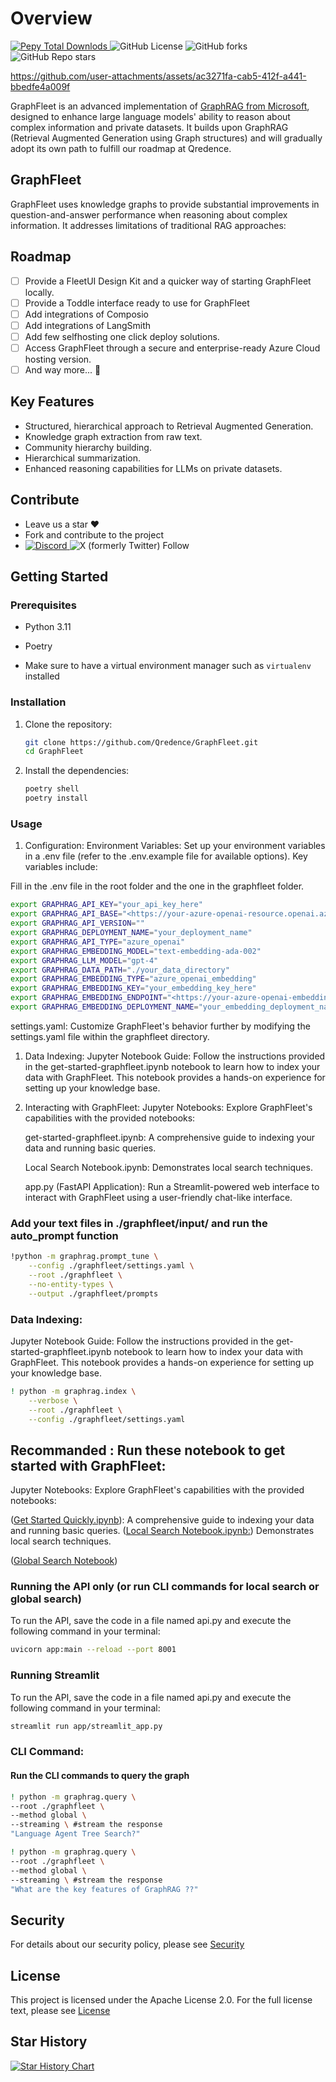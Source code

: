 # Overview

<div align="left">
<a href="https://pypi.org/project/graphfleet/">
   <img alt="Pepy Total Downlods" src="https://img.shields.io/pepy/dt/graphfleet">
   </a>
   <img alt="GitHub License" src="https://img.shields.io/github/license/qredence/graphfleet">
   <img alt="GitHub forks" src="https://img.shields.io/github/forks/qredence/graphfleet">
   <img alt="GitHub Repo stars" src="https://img.shields.io/github/stars/qredence/graphfleet">

</div>


https://github.com/user-attachments/assets/ac3271fa-cab5-412f-a441-bbedfe4a009f



GraphFleet is an advanced implementation of [GraphRAG from Microsoft](https://github.com/microsoft/graphrag), designed to enhance large language models' ability to reason about complex information and private datasets. It builds upon GraphRAG (Retrieval Augmented Generation using Graph structures) and will gradually adopt its own path to fulfill our roadmap at Qredence.

## GraphFleet

GraphFleet uses knowledge graphs to provide substantial improvements in question-and-answer performance when reasoning about complex information. It addresses limitations of traditional RAG approaches:

## Roadmap

- [ ] Provide a FleetUI Design Kit and a quicker way of starting GraphFleet locally.
- [ ] Provide a Toddle interface ready to use for GraphFleet
- [ ] Add integrations of Composio
- [ ] Add integrations of LangSmith
- [ ] Add few selfhosting  one click deploy solutions.
- [ ] Access GraphFleet through a secure and enterprise-ready Azure Cloud hosting version.
- [ ] And way more... 👀

## Key Features

- Structured, hierarchical approach to Retrieval Augmented Generation.
- Knowledge graph extraction from raw text.
- Community hierarchy building.
- Hierarchical summarization.
- Enhanced reasoning capabilities for LLMs on private datasets.

## Contribute

- Leave us a star ♥
- Fork and contribute to the project
- <a href="https://discord.gg/BD8MPgzEJc">
    <img alt="Discord" src="https://img.shields.io/discord/1053300403149733969?style=for-the-badge&logo=discord">
   </a>
   <img alt="X (formerly Twitter) Follow" src="https://img.shields.io/twitter/follow/agenticfleet?style=for-the-badge&logo=x&logoColor=white&labelColor=blue&link=https%3A%2F%2Fx.com%2Fagenticfleet">

## Getting Started

### Prerequisites

- Python 3.11

- Poetry
- Make sure to have a virtual environment manager such as `virtualenv` installed

### Installation

1. Clone the repository:

   ```bash
   git clone https://github.com/Qredence/GraphFleet.git
   cd GraphFleet
   ```

2. Install the dependencies:

   ```bash
   poetry shell
   poetry install
   ```

### Usage

1. Configuration:
Environment Variables: Set up your environment variables in a .env file (refer to the .env.example file for available options). Key variables include:

Fill in the .env file in the root folder and the one in the graphfleet folder.

 ```sh
export GRAPHRAG_API_KEY="your_api_key_here"
export GRAPHRAG_API_BASE="<https://your-azure-openai-resource.openai.azure.com/>"
export GRAPHRAG_API_VERSION=""
export GRAPHRAG_DEPLOYMENT_NAME="your_deployment_name"
export GRAPHRAG_API_TYPE="azure_openai"
export GRAPHRAG_EMBEDDING_MODEL="text-embedding-ada-002"
export GRAPHRAG_LLM_MODEL="gpt-4"
export GRAPHRAG_DATA_PATH="./your_data_directory"
export GRAPHRAG_EMBEDDING_TYPE="azure_openai_embedding"
export GRAPHRAG_EMBEDDING_KEY="your_embedding_key_here"
export GRAPHRAG_EMBEDDING_ENDPOINT="<https://your-azure-openai-embedding-resource.openai.azure.com/>"
export GRAPHRAG_EMBEDDING_DEPLOYMENT_NAME="your_embedding_deployment_name"
```

   settings.yaml: Customize GraphFleet's behavior further by modifying the settings.yaml file within the graphfleet directory.

1. Data Indexing:
Jupyter Notebook Guide: Follow the instructions provided in the get-started-graphfleet.ipynb notebook to learn how to index your data with GraphFleet. This notebook provides a hands-on experience for setting up your knowledge base.

1. Interacting with GraphFleet:
Jupyter Notebooks: Explore GraphFleet's capabilities with the provided notebooks:

   get-started-graphfleet.ipynb: A comprehensive guide to indexing your data and running basic queries.

   Local Search Notebook.ipynb: Demonstrates local search techniques.

   app.py (FastAPI Application): Run a Streamlit-powered web interface to interact with GraphFleet using a user-friendly chat-like interface.

### Add your text files in ./graphfleet/input/ and run the auto_prompt function

``` bash
!python -m graphrag.prompt_tune \
    --config ./graphfleet/settings.yaml \
    --root ./graphfleet \
    --no-entity-types \
    --output ./graphfleet/prompts
```



### Data Indexing:

Jupyter Notebook Guide: Follow the instructions provided in the get-started-graphfleet.ipynb notebook to learn how to index your data with GraphFleet. This notebook provides a hands-on experience for setting up your knowledge base.

``` bash
! python -m graphrag.index \
    --verbose \
    --root ./graphfleet \
    --config ./graphfleet/settings.yaml
```


## Recommanded : Run these notebook to get started  with GraphFleet:
Jupyter Notebooks: Explore GraphFleet's capabilities with the provided notebooks:

([Get Started Quickly.ipynb](https://github.com/Qredence/GraphFleet/blob/a67eaeb295d99dd2ef48bcdd8f8a719b830ffb7d/notebook/Get%20Started%20Quickly.ipynb)): A comprehensive guide to indexing your data and running basic queries.
([Local Search Notebook.ipynb:](https://github.com/Qredence/GraphFleet/blob/a67eaeb295d99dd2ef48bcdd8f8a719b830ffb7d/notebook/Local%20Search%20Notebook.ipynb)) Demonstrates local search techniques.

([Global Search Notebook](https://github.com/Qredence/GraphFleet/blob/a67eaeb295d99dd2ef48bcdd8f8a719b830ffb7d/notebook/Global%20Search%20Notebook.ipynb))


### Running the API only (or run CLI commands for local search or global search)

To run the API, save the code in a file named api.py and execute the following command in your terminal:

``` bash
uvicorn app:main --reload --port 8001 
```

### Running Streamlit

To run the API, save the code in a file named api.py and execute the following command in your terminal:

``` bash
streamlit run app/streamlit_app.py
```


### CLI Command:

#### Run the CLI commands to query the graph
``` bash
! python -m graphrag.query \
--root ./graphfleet \
--method global \
--streaming \ #stream the response
"Language Agent Tree Search?"
```

``` bash
! python -m graphrag.query \
--root ./graphfleet \
--method global \
--streaming \ #stream the response
"What are the key features of GraphRAG ??"
```

## Security

For details about our security policy, please see [Security](SECURITY.md)

## License

This project is licensed under the Apache License 2.0. For the full license text, please see [License](LICENSE) 

## Star History

[![Star History Chart](https://api.star-history.com/svg?repos=Qredence/GraphFleet&type=Date)](https://star-history.com/#Qredence/GraphFleet&Date)
